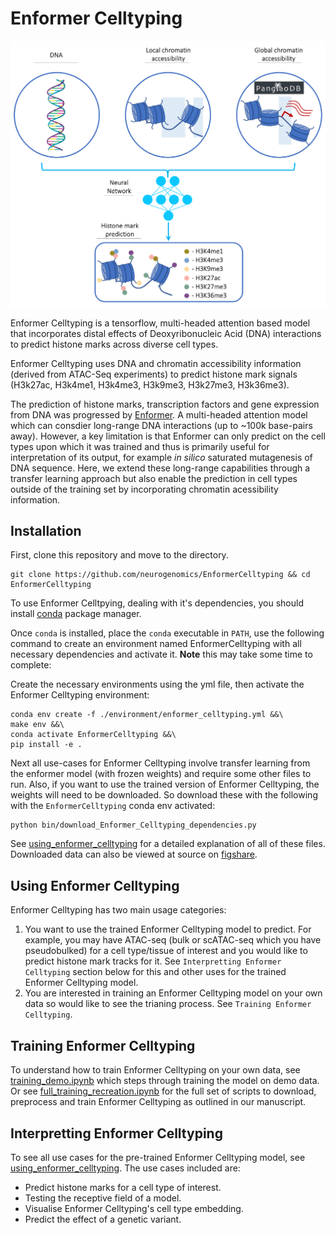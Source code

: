 # Enformer Celltyping

[<img src="./EnformerCelltyping.png" width="600" />](./EnformerCelltyping.png)

Enformer Celltyping is a tensorflow, multi-headed attention based model that
incorporates distal effects of Deoxyribonucleic Acid (DNA) interactions to 
predict histone marks across diverse cell types.

Enformer Celltyping uses DNA and chromatin accessibility information (derived 
from ATAC-Seq experiments) to predict histone mark signals (H3k27ac, H3k4me1,
H3k4me3, H3k9me3, H3k27me3, H3k36me3).

The prediction of histone marks, transcription factors and gene expression from
DNA was progressed by [Enformer](https://www.nature.com/articles/s41592-021-01252-x).
A multi-headed attention model which can consdier long-range DNA interactions
(up to ~100k base-pairs away). However, a key limitation is that Enformer can
only predict on the cell types upon which it was trained and thus is primarily 
useful for interpretation of its output, for example _in silico_ saturated
mutagenesis of DNA sequence. Here, we extend these long-range capabilities 
through a transfer learning approach but also enable the prediction 
in cell types outside of the training set by incorporating chromatin acessibility
information.


## Installation

First, clone this repository and move to the directory.

```
git clone https://github.com/neurogenomics/EnformerCelltyping && cd EnformerCelltyping
```

To use Enformer Celltpying, dealing with it's dependencies, you should install 
[conda](https://docs.conda.io/en/latest/) package manager.

Once `conda` is installed, place the `conda` executable in `PATH`, use the following 
command to create an environment named EnformerCelltyping with all necessary 
dependencies and activate it. **Note** this may take some time to complete:

Create the necessary environments using the yml file, then activate the 
Enformer Celltyping environment:

```
conda env create -f ./environment/enformer_celltyping.yml &&\
make env &&\
conda activate EnformerCelltyping &&\
pip install -e .
```

Next all use-cases for Enformer Celltyping involve transfer learning from the enformer 
model (with frozen weights) and require some other files to run. Also, if you want to use
the trained version of Enformer Celltyping, the weights will need to be downloaded. So 
download these with the following with the `EnformerCelltyping` conda env activated:

```
python bin/download_Enformer_Celltyping_dependencies.py
```

See [using_enformer_celltyping](https://github.com/neurogenomics/EnformerCelltyping/blob/master/using_enformer_celltyping.ipynb)
for a detailed explanation of all of these files. Downloaded data can also be viewed at source
on [figshare](https://figshare.com/projects/Enformer_Celltyping/159143).

## Using Enformer Celltyping

Enformer Celltyping has two main usage categories:
  1. You want to use the trained Enformer Celltyping model to predict. For example,
     you may have ATAC-seq (bulk or scATAC-seq which you have pseudobulked) for
     a cell type/tissue of interest and you would like to predict histone mark 
     tracks for it. See `Interpretting Enformer Celltyping` section below for this 
     and other uses for the trained Enformer Celltyping model.
  2. You are interested in training an Enformer Celltyping model on your own data
     so would like to see the trianing process. See `Training Enformer Celltyping`.
    
    
## Training Enformer Celltyping

To understand how to train Enformer Celltyping on your own data, see 
[training_demo.ipynb](https://github.com/neurogenomics/EnformerCelltyping/blob/master/training_demo.ipynb) 
which steps through training the model on demo data. Or see 
[full_training_recreation.ipynb](https://github.com/neurogenomics/EnformerCelltyping/blob/master/full_training_recreation.ipynb) for the full set of scripts to download, preprocess and
train Enformer Celltyping as outlined in our manuscript.


## Interpretting Enformer Celltyping    

To see all use cases for the pre-trained Enformer Celltyping model, see
[using_enformer_celltyping](https://github.com/neurogenomics/EnformerCelltyping/blob/master/using_enformer_celltyping.ipynb).
The use cases included are:
  * Predict histone marks for a cell type of interest.
  * Testing the receptive field of a model.
  * Visualise Enformer Celltyping's cell type embedding.
  * Predict the effect of a genetic variant.





